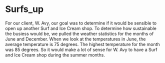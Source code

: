 # Surfs_up
For our client, W. Avy, our goal was to determine if it would be sensible to open up another Surf and Ice Cream shop. To determine how sustainable the busiess would be, we pulled the weather statistics for the months of June and December. 
When we look at the temperatures in June, the average temperature is 75 degrees. The highest temperature for the month was 85 degrees. So it would make a lot of sense for W. Avy to have a Surf and Ice Cream shop during the summer months.
